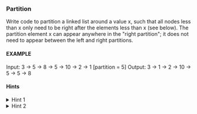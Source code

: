 ### Partition
 Write code to partition a linked list around a value x, such that all nodes
 less than x only need to be right after the elements less than x (see
 below). The partition element x can appear anywhere in the "right partition";
 it does not need to appear between the left and right partitions.

 #### EXAMPLE
 Input: 3 -> 5 -> 8 -> 5 -> 10 -> 2 -> 1 [partition = 5]
 Output: 3 -> 1 -> 2 -> 10 -> 5 -> 5 -> 8

 #### Hints

 <details>
     <summary>Hint 1</summary>
         There are many solutions to this problem, most of which are equally optimal in
         runtime. Some have shorter, cleaner code than others. Can you brainstorm
         different solutions?
 </details>
 <details>
     <summary>Hint 2</summary>
         Consider that the elements don't have to stay in the same relative order. We
         only need to ensure that elements less than the pivot must be before elements
         greater than the pivot. Does that help you come up with more solutions?
 </details>